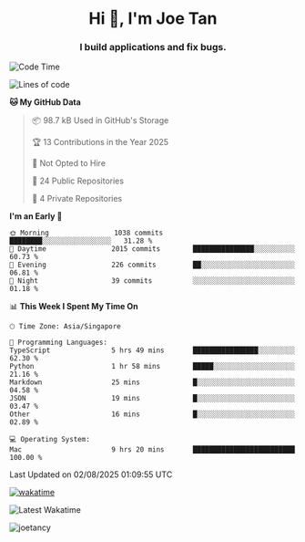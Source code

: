 <h1 align="center">Hi 👋, I'm Joe Tan</h1>
<h3 align="center">I build applications and fix bugs.</h3>

<!--START_SECTION:waka-->
![Code Time](http://img.shields.io/badge/Code%20Time-1%2C590%20hrs%2030%20mins-blue)

![Lines of code](https://img.shields.io/badge/From%20Hello%20World%20I%27ve%20Written-46.5%20million%20lines%20of%20code-blue)

**🐱 My GitHub Data** 

> 📦 98.7 kB Used in GitHub's Storage 
 > 
> 🏆 13 Contributions in the Year 2025
 > 
> 🚫 Not Opted to Hire
 > 
> 📜 24 Public Repositories 
 > 
> 🔑 4 Private Repositories 
 > 
**I'm an Early 🐤** 

```text
🌞 Morning                1038 commits        ████████░░░░░░░░░░░░░░░░░   31.28 % 
🌆 Daytime                2015 commits        ███████████████░░░░░░░░░░   60.73 % 
🌃 Evening                226 commits         ██░░░░░░░░░░░░░░░░░░░░░░░   06.81 % 
🌙 Night                  39 commits          ░░░░░░░░░░░░░░░░░░░░░░░░░   01.18 % 
```


📊 **This Week I Spent My Time On** 

```text
🕑︎ Time Zone: Asia/Singapore

💬 Programming Languages: 
TypeScript               5 hrs 49 mins       ████████████████░░░░░░░░░   62.30 % 
Python                   1 hr 58 mins        █████░░░░░░░░░░░░░░░░░░░░   21.16 % 
Markdown                 25 mins             █░░░░░░░░░░░░░░░░░░░░░░░░   04.58 % 
JSON                     19 mins             █░░░░░░░░░░░░░░░░░░░░░░░░   03.47 % 
Other                    16 mins             █░░░░░░░░░░░░░░░░░░░░░░░░   02.89 % 

💻 Operating System: 
Mac                      9 hrs 20 mins       █████████████████████████   100.00 % 
```


 Last Updated on 02/08/2025 01:09:55 UTC
<!--END_SECTION:waka-->
[![wakatime](https://wakatime.com/badge/user/e0e3a0f0-6d69-4241-946d-0baaf7b91278.svg)](https://wakatime.com/@e0e3a0f0-6d69-4241-946d-0baaf7b91278)

![Latest Wakatime](https://github.com/joetancy/joetancy/workflows/Latest%20Wakatime/badge.svg)

<p align="left"> <img src="https://komarev.com/ghpvc/?username=joetancy" alt="joetancy" /> </p>

